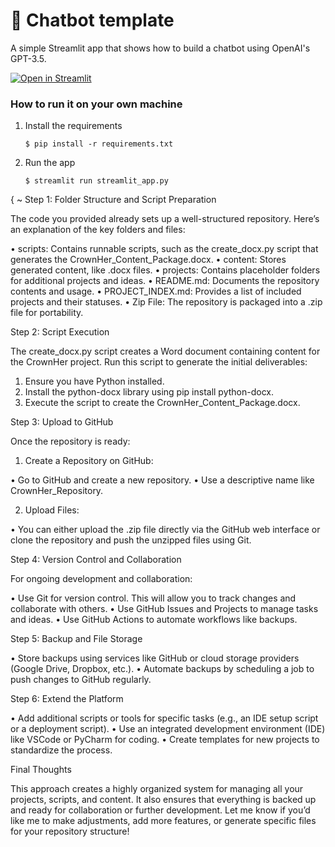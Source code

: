 # 💬 Chatbot template

A simple Streamlit app that shows how to build a chatbot using OpenAI's GPT-3.5.

[![Open in Streamlit](https://static.streamlit.io/badges/streamlit_badge_black_white.svg)](https://chatbot-template.streamlit.app/)

### How to run it on your own machine

1. Install the requirements

   ```
   $ pip install -r requirements.txt
   ```

2. Run the app

   ```
   $ streamlit run streamlit_app.py
   ```


{
    ~
Step 1: Folder Structure and Script Preparation

The code you provided already sets up a well-structured repository. Here’s an explanation of the key folders and files:

• scripts: Contains runnable scripts, such as the create_docx.py script that generates the CrownHer_Content_Package.docx.
• content: Stores generated content, like .docx files.
• projects: Contains placeholder folders for additional projects and ideas.
• README.md: Documents the repository contents and usage.
• PROJECT_INDEX.md: Provides a list of included projects and their statuses.
• Zip File: The repository is packaged into a .zip file for portability.

Step 2: Script Execution

The create_docx.py script creates a Word document containing content for the CrownHer project. Run this script to generate the initial deliverables:

1. Ensure you have Python installed.
2. Install the python-docx library using pip install python-docx.
3. Execute the script to create the CrownHer_Content_Package.docx.

Step 3: Upload to GitHub

Once the repository is ready:

1. Create a Repository on GitHub:

• Go to GitHub and create a new repository.
• Use a descriptive name like CrownHer_Repository.

2. Upload Files:

• You can either upload the .zip file directly via the GitHub web interface or clone the repository and push the unzipped files using Git.

Step 4: Version Control and Collaboration

For ongoing development and collaboration:

• Use Git for version control. This will allow you to track changes and collaborate with others.
• Use GitHub Issues and Projects to manage tasks and ideas.
• Use GitHub Actions to automate workflows like backups.

Step 5: Backup and File Storage

• Store backups using services like GitHub or cloud storage providers (Google Drive, Dropbox, etc.).
• Automate backups by scheduling a job to push changes to GitHub regularly.

Step 6: Extend the Platform

• Add additional scripts or tools for specific tasks (e.g., an IDE setup script or a deployment script).
• Use an integrated development environment (IDE) like VSCode or PyCharm for coding.
• Create templates for new projects to standardize the process.

Final Thoughts

This approach creates a highly organized system for managing all your projects, scripts, and content. It also ensures that everything is backed up and ready for collaboration or further development. Let me know if you’d like me to make adjustments, add more features, or generate specific files for your repository structure!